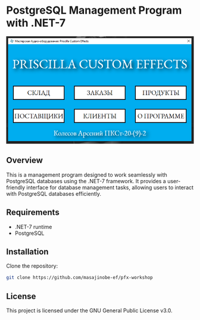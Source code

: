 # PostgreSQL Management Program with .NET-7

![pic](pic.png)

## Overview

This is a management program designed to work seamlessly with PostgreSQL databases using the .NET-7 framework. It provides a user-friendly interface for database management tasks, allowing users to interact with PostgreSQL databases efficiently.

## Requirements

- .NET-7 runtime
- PostgreSQL

## Installation

Clone the repository:

```bash
git clone https://github.com/masajinobe-ef/pfx-workshop
```

## License

This project is licensed under the GNU General Public License v3.0.

